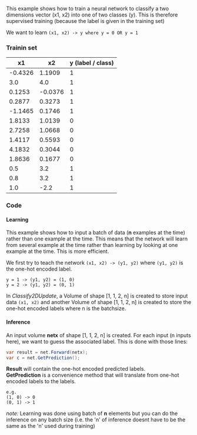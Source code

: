 This example shows how to train a neural network to classify a two dimensions vector (x1, x2) into one of two classes (y).
This is therefore supervised training (because the label is given in the training set)

We want to learn `(x1, x2) -> y where y = 0 OR y = 1`

### Trainin set

| x1  | x2 | y (label / class) |
| ------------- | ------------- | ------------- |
|-0.4326| 1.1909| 1|
|3.0| 4.0|1|
|0.1253| -0.0376|1|
|0.2877| 0.3273|1|
|-1.1465| 0.1746|1|
|1.8133| 1.0139|0|
|2.7258| 1.0668|0|
|1.4117| 0.5593|0|
|4.1832| 0.3044|0|
|1.8636| 0.1677|0|
|0.5| 3.2|1|
|0.8| 3.2|1|
|1.0| -2.2|1|

### Code

#### Learning 
This example shows how to input a batch of data (**n** examples at the time) rather than one example at the time.
This means that the network will learn from several example at the time rather than learning by looking at one example at the time. This is more efficient.

We first try to teach the network `(x1, x2) -> (y1, y2)` where `(y1, y2)` is the one-hot encoded label.  
```
y = 1 -> (y1, y2) = (1, 0)
y = 2 -> (y1, y2) = (0, 1)
```

In *Classify2DUpdate*, a Volume of shape [1, 1, 2, n] is created to store input data `(x1, x2)` and another Volume of shape [1, 1, 2, n] is created to store the one-hot encoded labels where n is the batchsize.

#### Inference

An input volume **netx** of shape [1, 1, 2, n] is created. For each input (n inputs here), we want to guess the associated label.
This is done with those lines:

```c#
var result = net.Forward(netx);
var c = net.GetPrediction();
```
**Result** will contain the one-hot encoded predicted labels.  
**GetPrediction** is a convenience method that will translate from one-hot encoded labels to the labels.
```
e.g.  
(1, 0) -> 0
(0, 1) -> 1
```
*note:* Learning was done using batch of **n** elements but you can do the inference on any batch size (i.e. the 'n' of inference doesnt have to be the same as the 'n' used during training)
